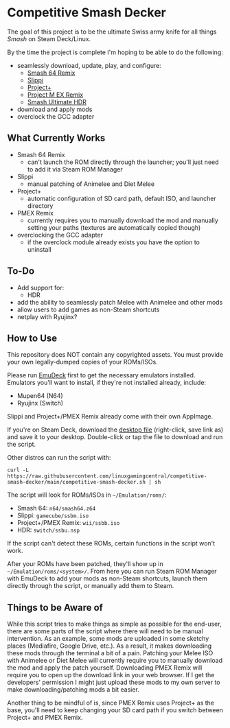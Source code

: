 # Competitive Smash Decker
The goal of this project is to be the ultimate Swiss army knife for all things *Smash* on Steam Deck/Linux.

By the time the project is complete I'm hoping to be able to do the following:
- seamlessly download, update, play, and configure:
  - [Smash 64 Remix](https://github.com/JSsixtyfour/smashremix)
  - [Slippi](https://github.com/project-slippi/slippi-launcher)
  - [Project+](https://projectplusgame.com/)
  - [Project M EX Remix](https://linuxgamingcentral.com/posts/how-to-setup-project-m-ex-on-deck/)
  - [Smash Ultimate HDR](https://github.com/HDR-Development/HDR-Releases)
- download and apply mods
- overclock the GCC adapter

## What Currently Works
- Smash 64 Remix
  - can't launch the ROM directly through the launcher; you'll just need to add it via Steam ROM Manager
- Slippi
  - manual patching of Animelee and Diet Melee
- Project+
  - automatic configuration of SD card path, default ISO, and launcher directory
- PMEX Remix
  - currently requires you to manually download the mod and manually setting your paths (textures are automatically copied though)
- overclocking the GCC adapter
  - if the overclock module already exists you have the option to uninstall

## To-Do
- Add support for:
  - HDR
- add the ability to seamlessly patch Melee with Animelee and other mods
- allow users to add games as non-Steam shortcuts
- netplay with Ryujinx?

## How to Use
This repository does NOT contain any copyrighted assets. You must provide your own legally-dumped copies of your ROMs/ISOs.

Please run [EmuDeck](https://www.emudeck.com/) first to get the necessary emulators installed. Emulators you'll want to install, if they're not installed already, include:
- Mupen64 (N64)
- Ryujinx (Switch)

Slippi and Project+/PMEX Remix already come with their own AppImage.

If you're on Steam Deck, download the [desktop file](https://raw.githubusercontent.com/linuxgamingcentral/competitive-smash-decker/main/competitive-smash-decker.desktop) (right-click, save link as) and save it to your desktop. Double-click or tap the file to download and run the script.

Other distros can run the script with:

`curl -L https://raw.githubusercontent.com/linuxgamingcentral/competitive-smash-decker/main/competitive-smash-decker.sh | sh`

The script will look for ROMs/ISOs in `~/Emulation/roms/`:
- Smash 64: `n64/smash64.z64`
- Slippi: `gamecube/ssbm.iso`
- Project+/PMEX Remix: `wii/ssbb.iso`
- HDR: `switch/ssbu.nsp`

If the script can't detect these ROMs, certain functions in the script won't work.

After your ROMs have been patched, they'll show up in `~/Emulation/roms/<system>/`. From here you can run Steam ROM Manager with EmuDeck to add your mods as non-Steam shortcuts, launch them directly through the script, or manually add them to Steam.

## Things to be Aware of
While this script tries to make things as simple as possible for the end-user, there are some parts of the script where there will need to be manual intervention. As an example, some mods are uploaded in some sketchy places (Mediafire, Google Drive, etc.). As a result, it makes downloading these mods through the terminal a bit of a pain. Patching your Melee ISO with Animelee or Diet Melee will currently require you to manually download the mod and apply the patch yourself. Downloading PMEX Remix will require you to open up the download link in your web browser. If I get the developers' permission I might just upload these mods to my own server to make downloading/patching mods a bit easier.

Another thing to be mindful of is, since PMEX Remix uses Project+ as the base, you'll need to keep changing your SD card path if you switch between Project+ and PMEX Remix.
